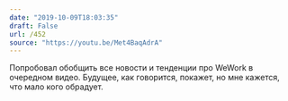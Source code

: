 ```yaml
---
date: "2019-10-09T18:03:35"
draft: False
url: /452
source: "https://youtu.be/Met4BaqAdrA"
---
```


Попробовал обобщить все новости и тенденции про WeWork в очередном видео. Будущее, как говорится, покажет, но мне кажется, что мало кого обрадует.
